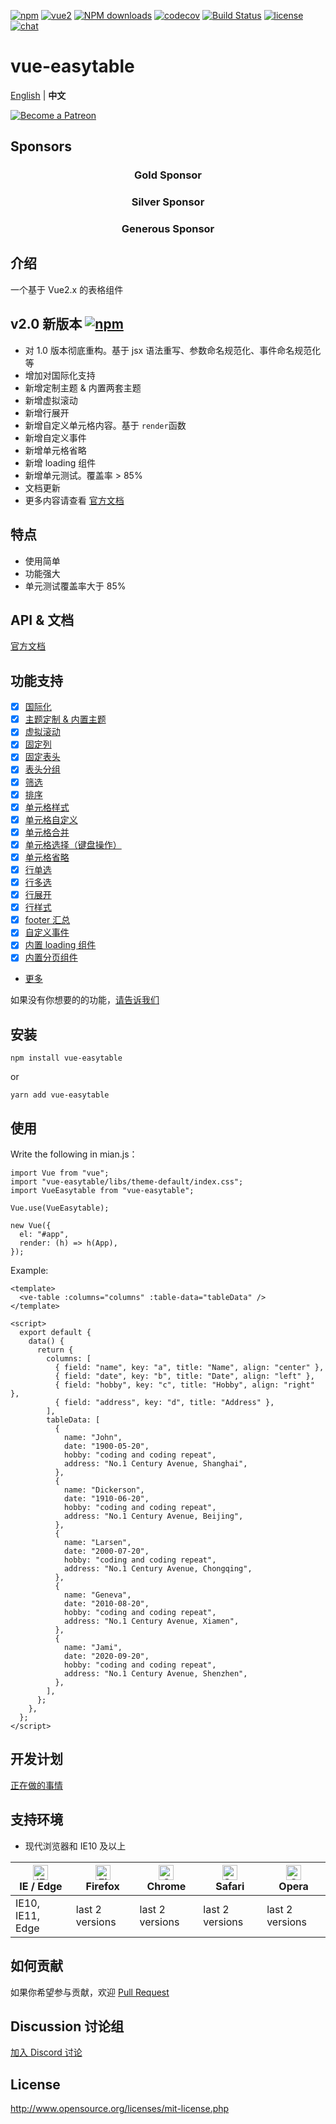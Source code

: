 [![npm](https://img.shields.io/npm/v/vue-easytable.svg)](https://www.npmjs.com/package/vue-easytable)
[![vue2](https://img.shields.io/badge/vue-2.6+-brightgreen.svg)](https://vuejs.org/)
[![NPM downloads](https://img.shields.io/npm/dm/vue-easytable.svg?style=flat)](https://npmjs.org/package/vue-easytable)
[![codecov](https://codecov.io/gh/Happy-Coding-Clans/vue-easytable/branch/master/graph/badge.svg?token=UJy3LHInUn)](https://codecov.io/gh/Happy-Coding-Clans/vue-easytable)
[![Build Status](https://travis-ci.com/Happy-Coding-Clans/vue-easytable.svg?branch=master)](https://travis-ci.com/Happy-Coding-Clans/vue-easytable)
[![license](https://img.shields.io/npm/l/vue-easytable.svg?maxAge=2592000)](http://www.opensource.org/licenses/mit-license.php)
[![chat](https://img.shields.io/badge/chat-on%20discord-7289da.svg)](https://discord.gg/gBm3k6r)

# vue-easytable

[English](./README.md) | **中文**

<p>
  <a href="https://www.patreon.com/huangshuwei" target="_blank">
    <img src="https://c5.patreon.com/external/logo/become_a_patron_button.png" alt="Become a Patreon">
  </a>
</p>

## Sponsors

<h3 align="center">Gold Sponsor</h3>

<h3 align="center">Silver Sponsor</h3>

<h3 align="center">Generous Sponsor</h3>

## 介绍

一个基于 Vue2.x 的表格组件

## v2.0 新版本 [![npm](https://img.shields.io/npm/v/vue-easytable.svg)](https://www.npmjs.com/package/vue-easytable)

- 对 1.0 版本彻底重构。基于 jsx 语法重写、参数命名规范化、事件命名规范化等
- 增加对国际化支持
- 新增定制主题 & 内置两套主题
- 新增虚拟滚动
- 新增行展开
- 新增自定义单元格内容。基于 `render`函数
- 新增自定义事件
- 新增单元格省略
- 新增 loading 组件
- 新增单元测试。覆盖率 > 85%
- 文档更新
- 更多内容请查看 [官方文档](http://happy-coding-clans.github.io/vue-easytable/#/zh/doc/intro)

## 特点

- 使用简单
- 功能强大
- 单元测试覆盖率大于 85%

## API & 文档

[官方文档](http://happy-coding-clans.github.io/vue-easytable/)

## 功能支持

- [x] [国际化](http://happy-coding-clans.github.io/vue-easytable/#/zh/doc/locale)
- [x] [主题定制 & 内置主题](http://happy-coding-clans.github.io/vue-easytable/#/zh/doc/theme)
- [x] [虚拟滚动](http://happy-coding-clans.github.io/vue-easytable/#/zh/doc/table/virtual-scroll)
- [x] [固定列](http://happy-coding-clans.github.io/vue-easytable/#/zh/doc/table/column-fixed)
- [x] [固定表头](http://happy-coding-clans.github.io/vue-easytable/#/zh/doc/table/header-fixed)
- [x] [表头分组](http://happy-coding-clans.github.io/vue-easytable/#/zh/doc/table/header-grouping)
- [x] [筛选](http://happy-coding-clans.github.io/vue-easytable/#/zh/doc/table/header-filter)
- [x] [排序](http://happy-coding-clans.github.io/vue-easytable/#/zh/doc/table/header-sort)
- [x] [单元格样式](http://happy-coding-clans.github.io/vue-easytable/#/zh/doc/table/cell-style)
- [x] [单元格自定义](http://happy-coding-clans.github.io/vue-easytable/#/zh/doc/table/cell-custom)
- [x] [单元格合并](http://happy-coding-clans.github.io/vue-easytable/#/zh/doc/table/cell-span)
- [x] [单元格选择（键盘操作）](http://happy-coding-clans.github.io/vue-easytable/#/zh/doc/table/cell-selection)
- [x] [单元格省略](http://happy-coding-clans.github.io/vue-easytable/#/zh/doc/table/cell-ellipsis)
- [x] [行单选](http://happy-coding-clans.github.io/vue-easytable/#/zh/doc/table/row-radio)
- [x] [行多选](http://happy-coding-clans.github.io/vue-easytable/#/zh/doc/table/row-checkbox)
- [x] [行展开](http://happy-coding-clans.github.io/vue-easytable/#/zh/doc/table/row-expand)
- [x] [行样式](http://happy-coding-clans.github.io/vue-easytable/#/zh/doc/table/row-style)
- [x] [footer 汇总](http://happy-coding-clans.github.io/vue-easytable/#/zh/doc/table/footer-summary)
- [x] [自定义事件](http://happy-coding-clans.github.io/vue-easytable/#/zh/doc/table/event-custom)
- [x] [内置 loading 组件](http://happy-coding-clans.github.io/vue-easytable/#/zh/doc/base/loading)
- [x] [内置分页组件](http://happy-coding-clans.github.io/vue-easytable/#/zh/doc/base/pagination)
- [更多](http://happy-coding-clans.github.io/vue-easytable)

如果没有你想要的的功能，[请告诉我们](http://happy-coding-clans.github.io/issue-template-generater/#/zh)

## 安装

```
npm install vue-easytable
```

or

```
yarn add vue-easytable
```

## 使用

Write the following in mian.js：

```
import Vue from "vue";
import "vue-easytable/libs/theme-default/index.css";
import VueEasytable from "vue-easytable";

Vue.use(VueEasytable);

new Vue({
  el: "#app",
  render: (h) => h(App),
});
```

Example:

```
<template>
  <ve-table :columns="columns" :table-data="tableData" />
</template>

<script>
  export default {
    data() {
      return {
        columns: [
          { field: "name", key: "a", title: "Name", align: "center" },
          { field: "date", key: "b", title: "Date", align: "left" },
          { field: "hobby", key: "c", title: "Hobby", align: "right" },
          { field: "address", key: "d", title: "Address" },
        ],
        tableData: [
          {
            name: "John",
            date: "1900-05-20",
            hobby: "coding and coding repeat",
            address: "No.1 Century Avenue, Shanghai",
          },
          {
            name: "Dickerson",
            date: "1910-06-20",
            hobby: "coding and coding repeat",
            address: "No.1 Century Avenue, Beijing",
          },
          {
            name: "Larsen",
            date: "2000-07-20",
            hobby: "coding and coding repeat",
            address: "No.1 Century Avenue, Chongqing",
          },
          {
            name: "Geneva",
            date: "2010-08-20",
            hobby: "coding and coding repeat",
            address: "No.1 Century Avenue, Xiamen",
          },
          {
            name: "Jami",
            date: "2020-09-20",
            hobby: "coding and coding repeat",
            address: "No.1 Century Avenue, Shenzhen",
          },
        ],
      };
    },
  };
</script>
```

## 开发计划

[正在做的事情](https://github.com/Happy-Coding-Clans/vue-easytable/projects)

## 支持环境

- 现代浏览器和 IE10 及以上

| [<img src="https://raw.githubusercontent.com/alrra/browser-logos/master/src/edge/edge_48x48.png" alt="IE / Edge" width="24px" height="24px" />](http://godban.github.io/browsers-support-badges/)</br>IE / Edge | [<img src="https://raw.githubusercontent.com/alrra/browser-logos/master/src/firefox/firefox_48x48.png" alt="Firefox" width="24px" height="24px" />](http://godban.github.io/browsers-support-badges/)</br>Firefox | [<img src="https://raw.githubusercontent.com/alrra/browser-logos/master/src/chrome/chrome_48x48.png" alt="Chrome" width="24px" height="24px" />](http://godban.github.io/browsers-support-badges/)</br>Chrome | [<img src="https://raw.githubusercontent.com/alrra/browser-logos/master/src/safari/safari_48x48.png" alt="Safari" width="24px" height="24px" />](http://godban.github.io/browsers-support-badges/)</br>Safari | [<img src="https://raw.githubusercontent.com/alrra/browser-logos/master/src/opera/opera_48x48.png" alt="Opera" width="24px" height="24px" />](http://godban.github.io/browsers-support-badges/)</br>Opera |
| --------------------------------------------------------------------------------------------------------------------------------------------------------------------------------------------------------------- | ----------------------------------------------------------------------------------------------------------------------------------------------------------------------------------------------------------------- | ------------------------------------------------------------------------------------------------------------------------------------------------------------------------------------------------------------- | ------------------------------------------------------------------------------------------------------------------------------------------------------------------------------------------------------------- | --------------------------------------------------------------------------------------------------------------------------------------------------------------------------------------------------------- |
| IE10, IE11, Edge                                                                                                                                                                                                | last 2 versions                                                                                                                                                                                                   | last 2 versions                                                                                                                                                                                               | last 2 versions                                                                                                                                                                                               | last 2 versions                                                                                                                                                                                           |

## 如何贡献

如果你希望参与贡献，欢迎 [Pull Request](https://github.com/huangshuwei/vue-easytable/pulls)

## Discussion 讨论组

[加入 Discord 讨论](https://discord.gg/gBm3k6r)

## License

http://www.opensource.org/licenses/mit-license.php

